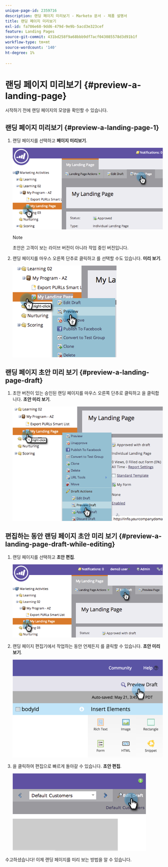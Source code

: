 ```yaml
---
unique-page-id: 2359716
description: 랜딩 페이지 미리보기 - Marketo 문서 - 제품 설명서
title: 랜딩 페이지 미리보기
exl-id: fa786e68-9dd6-479d-9e9b-5acd3e323cef
feature: Landing Pages
source-git-commit: 431bd258f9a68bbb9df7acf043085578d3d91b1f
workflow-type: tm+mt
source-wordcount: '140'
ht-degree: 1%

---
```


# 랜딩 페이지 미리보기 {#preview-a-landing-page}

시작하기 전에 랜딩 페이지의 모양을 확인할 수 있습니다.

## 랜딩 페이지 미리보기 {#preview-a-landing-page-1}

1. 랜딩 페이지를 선택하고 **페이지 미리보기**.

   ![](assets/image2014-9-16-16-3a21-3a10.png)

   >[!NOTE]
   >
   >초안은 고객이 보는 라이브 버전이 아니라 작업 중인 버전입니다.

1. 랜딩 페이지를 마우스 오른쪽 단추로 클릭하고 를 선택할 수도 있습니다. **미리 보기**.

   ![](assets/image2014-9-17-10-3a9-3a49.png)

## 랜딩 페이지 초안 미리 보기 {#preview-a-landing-page-draft}

1. 초안 버전이 있는 승인된 랜딩 페이지를 마우스 오른쪽 단추로 클릭하고 을 클릭합니다. **초안 미리 보기**.

   ![](assets/image2014-9-17-10-3a9-3a56.png)

## 편집하는 동안 랜딩 페이지 초안 미리 보기 {#preview-a-landing-page-draft-while-editing}

1. 랜딩 페이지를 선택하고 **초안 편집**.

   ![](assets/image2014-9-17-10-3a10-3a4.png)

1. 랜딩 페이지 편집기에서 작업하는 동안 언제든지 를 클릭할 수 있습니다. **초안 미리 보기**.

   ![](assets/image2015-5-21-15-3a48-3a59.png)

1. 을 클릭하여 편집으로 빠르게 돌아갈 수 있습니다. **초안 편집**.

   ![](assets/image2014-9-17-10-3a10-3a20.png)

수고하셨습니다! 이제 랜딩 페이지를 미리 보는 방법을 알 수 있습니다.
